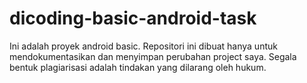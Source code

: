 # dicoding-basic-android-task
Ini adalah proyek android basic. Repositori ini dibuat hanya untuk mendokumentasikan dan menyimpan perubahan project saya. Segala bentuk plagiarisasi adalah tindakan yang dilarang oleh hukum.
